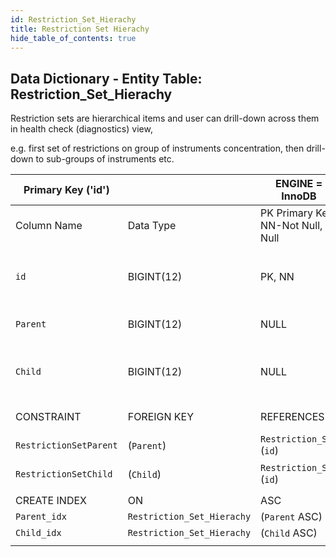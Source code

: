 ```yaml
---
id: Restriction_Set_Hierachy
title: Restriction Set Hierachy
hide_table_of_contents: true
---
```


## Data Dictionary - Entity Table: Restriction_Set_Hierachy

Restriction sets are hierarchical items and user can drill-down across them in health check (diagnostics) view,

 e.g. first set of restrictions on group of instruments concentration, then drill-down to sub-groups of instruments etc.			


| Primary Key ('id')||ENGINE = InnoDB|||
|---|---|---|---|---|
|Column Name|Data Type|PK Primary Key, NN-Not Null, Null|Example|Comments|
||
|`id`|BIGINT(12)|PK, NN|1|PrimaryKey-ID, Not Null (auto creates)|
|`Parent`|BIGINT(12)|NULL|1|Top of hierarchy (parent)|
|`Child`|BIGINT(12)|NULL|2|Under parent hierarchy (child)|
||
|CONSTRAINT|FOREIGN KEY|REFERENCES|ON DELETE|ON UPDATE|
|`RestrictionSetParent`|(`Parent`)|`Restriction_Set` (`id`)| NO ACTION|NO ACTION|
|`RestrictionSetChild`|(`Child`)|`Restriction_Set` (`id`)| NO ACTION|NO ACTION|
||
|CREATE INDEX|ON|ASC|VISABLE||
|`Parent_idx`|`Restriction_Set_Hierachy`|(`Parent` ASC)| VISIBLE||
|`Child_idx`|`Restriction_Set_Hierachy`|(`Child` ASC)| VISIBLE||
||
